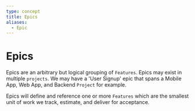 ```yaml
---
type: concept
title: Epics
aliases:
  - Epic
---
```


# Epics 

Epics are an arbitrary but logical grouping of `Features`.  Epics may
exist in multiple `projects`.  We may have a 'User Signup' epic that spans
a Mobile App, Web App, and Backend `Project` for example.

Epics will define and reference one or more `Features` which are the
smallest unit of work we track, estimate, and deliver for acceptance.
